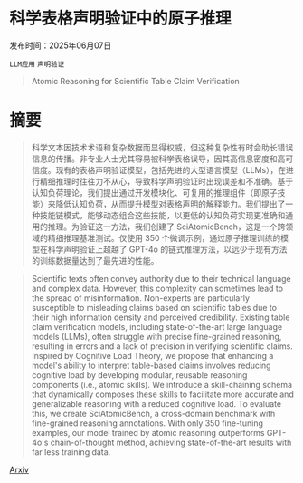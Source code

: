 # 科学表格声明验证中的原子推理

发布时间：2025年06月07日

`LLM应用` `声明验证`

> Atomic Reasoning for Scientific Table Claim Verification

# 摘要

> 科学文本因技术术语和复杂数据而显得权威，但这种复杂性有时会助长错误信息的传播。非专业人士尤其容易被科学表格误导，因其高信息密度和高可信度。现有的表格声明验证模型，包括先进的大型语言模型（LLMs），在进行精细推理时往往力不从心，导致科学声明验证时出现误差和不准确。基于认知负荷理论，我们提出通过开发模块化、可复用的推理组件（即原子技能）来降低认知负荷，从而提升模型对表格声明的解释能力。我们提出了一种技能链模式，能够动态组合这些技能，以更低的认知负荷实现更准确和通用的推理。为验证这一方法，我们创建了 SciAtomicBench，这是一个跨领域的精细推理基准测试。仅使用 350 个微调示例，通过原子推理训练的模型在科学声明验证上超越了 GPT-4o 的链式推理方法，以远少于现有方法的训练数据量达到了最先进的性能。


> Scientific texts often convey authority due to their technical language and complex data. However, this complexity can sometimes lead to the spread of misinformation. Non-experts are particularly susceptible to misleading claims based on scientific tables due to their high information density and perceived credibility. Existing table claim verification models, including state-of-the-art large language models (LLMs), often struggle with precise fine-grained reasoning, resulting in errors and a lack of precision in verifying scientific claims. Inspired by Cognitive Load Theory, we propose that enhancing a model's ability to interpret table-based claims involves reducing cognitive load by developing modular, reusable reasoning components (i.e., atomic skills). We introduce a skill-chaining schema that dynamically composes these skills to facilitate more accurate and generalizable reasoning with a reduced cognitive load. To evaluate this, we create SciAtomicBench, a cross-domain benchmark with fine-grained reasoning annotations. With only 350 fine-tuning examples, our model trained by atomic reasoning outperforms GPT-4o's chain-of-thought method, achieving state-of-the-art results with far less training data.

[Arxiv](https://arxiv.org/abs/2506.06972)